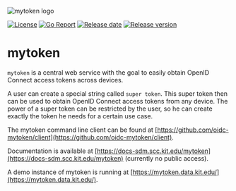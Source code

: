 ![mytoken logo](https://git.scc.kit.edu/oidc/mytoken/-/raw/master/docs/img/mytoken.png)

[![License](https://img.shields.io/github/license/oidc-mytoken/server.svg)](https://github.com/oidc-mytoken/server/blob/master/LICENSE)
[![Go Report](https://goreportcard.com/badge/github.com/oidc-mytoken/server)](https://goreportcard.com/report/github.com/oidc-mytoken/server)
[![Release date](https://img.shields.io/github/release-date/oidc-mytoken/server.svg)](https://github.com/oidc-mytoken/server/releases/latest)
[![Release version](https://img.shields.io/github/release/oidc-mytoken/server.svg)](https://github.com/oidc-mytoken/server/releases/latest)

<!-- [![Code size](https://img.shields.io/github/languages/code-size/oidc-mytoken/server.svg)](https://github.com/oidc-mytoken/server/tree/master) -->

# mytoken

`mytoken` is a central web service with the goal to easily obtain OpenID Connect access tokens across devices.

A user can create a special string called `super token`. This super token then can be used to obtain OpenID Connect access tokens from any device.
The power of a super token can be restricted by the user, so he can create exactly the token he needs for a certain use case.

The mytoken command line client can be found at [https://github.com/oidc-mytoken/client](https://github.com/oidc-mytoken/client).

Documentation is available at [https://docs-sdm.scc.kit.edu/mytoken](https://docs-sdm.scc.kit.edu/mytoken) (currently no public access).

A demo instance of mytoken is running at [https://mytoken.data.kit.edu/](https://mytoken.data.kit.edu/).
